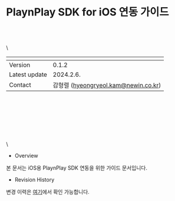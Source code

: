 # PlaynPlay SDK for iOS 연동 가이드

\
\
\
\

| <!-- -->    | <!-- --> |
|-------------|----------|
| Version     | 0.1.2    |
| Latest update | 2024.2.6. |
| Contact     | 감형렬 (hyeongryeol.kam@newin.co.kr) |

\
\
\
\
\
\
\
\
* Overview

본 문서는 iOS용 PlaynPlay SDK 연동을 위한 가이드 문서입니다.

* Revision History

변경 이력은 [여기](./revision_history/home.md)에서 확인 가능합니다.
